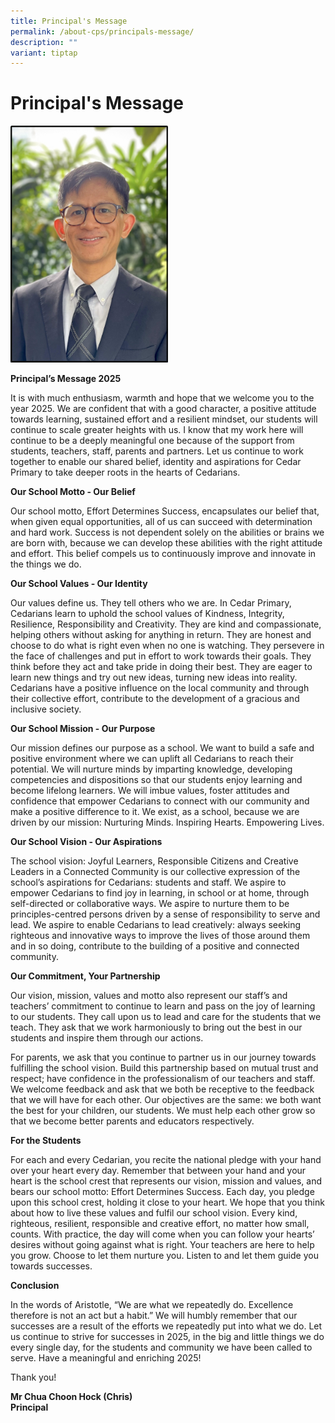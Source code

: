 ```yaml
---
title: Principal's Message
permalink: /about-cps/principals-message/
description: ""
variant: tiptap
---
```

<h1><strong>Principal's Message</strong></h1>
<p></p>
<div class="isomer-image-wrapper">
<img style="width: 50%;" height="auto" width="100%" alt="" src="/images/Mr__Chua_2025_Border.jpg">
</div>
<p><strong>Principal’s Message 2025</strong>
</p>
<p>It is with much enthusiasm, warmth and hope that we welcome you to the
year 2025. We are confident that with a good character, a positive attitude
towards learning, sustained effort and a resilient mindset, our students
will continue to scale greater heights with us. I know that my work here
will continue to be a deeply meaningful one because of the support from
students, teachers, staff, parents and partners. Let us continue to work
together to enable our shared belief, identity and aspirations for Cedar
Primary to take deeper roots in the hearts of Cedarians.</p>
<p><strong>Our School Motto - Our Belief</strong>
</p>
<p>Our school motto, Effort Determines Success, encapsulates our belief that,
when given equal opportunities, all of us can succeed with determination
and hard work. Success is not dependent solely on the abilities or brains
we are born with, because we can develop these abilities with the right
attitude and effort. This belief compels us to continuously improve and
innovate in the things we do.</p>
<p><strong>Our School Values - Our Identity</strong>
</p>
<p>Our values define us. They tell others who we are. In Cedar Primary, Cedarians
learn to uphold the school values of Kindness, Integrity, Resilience, Responsibility
and Creativity. They are kind and compassionate, helping others without
asking for anything in return. They are honest and choose to do what is
right even when no one is watching. They persevere in the face of challenges
and put in effort to work towards their goals. They think before they act
and take pride in doing their best. They are eager to learn new things
and try out new ideas, turning new ideas into reality. Cedarians have a
positive influence on the local community and through their collective
effort, contribute to the development of a gracious and inclusive society.</p>
<p><strong>Our School Mission - Our Purpose</strong>
</p>
<p>Our mission defines our purpose as a school. We want to build a safe and
positive environment where we can uplift all Cedarians to reach their potential.
We will nurture minds by imparting knowledge, developing competencies and
dispositions so that our students enjoy learning and become lifelong learners.
We will imbue values, foster attitudes and confidence that empower Cedarians
to connect with our community and make a positive difference to it. We
exist, as a school, because we are driven by our mission: Nurturing Minds.
Inspiring Hearts. Empowering Lives.</p>
<p><strong>Our School Vision - Our Aspirations</strong>
</p>
<p>The school vision: Joyful Learners, Responsible Citizens and Creative
Leaders in a Connected Community is our collective expression of the school’s
aspirations for Cedarians: students and staff. We aspire to empower Cedarians
to find joy in learning, in school or at home, through self-directed or
collaborative ways. We aspire to nurture them to be principles-centred
persons driven by a sense of responsibility to serve and lead. We aspire
to enable Cedarians to lead creatively: always seeking righteous and innovative
ways to improve the lives of those around them and in so doing, contribute
to the building of a positive and connected community.</p>
<p><strong>Our Commitment, Your Partnership</strong>
</p>
<p>Our vision, mission, values and motto also represent our staff’s and teachers’
commitment to continue to learn and pass on the joy of learning to our
students. They call upon us to lead and care for the students that we teach.
They ask that we work harmoniously to bring out the best in our students
and inspire them through our actions.</p>
<p>For parents, we ask that you continue to partner us in our journey towards
fulfilling the school vision. Build this partnership based on mutual trust
and respect; have confidence in the professionalism of our teachers and
staff. We welcome feedback and ask that we both be receptive to the feedback
that we will have for each other. Our objectives are the same: we both
want the best for your children, our students. We must help each other
grow so that we become better parents and educators respectively.</p>
<p><strong>For the Students</strong>
</p>
<p>For each and every Cedarian, you recite the national pledge with your
hand over your heart every day. Remember that between your hand and your
heart is the school crest that represents our vision, mission and values,
and bears our school motto: Effort Determines Success. Each day, you pledge
upon this school crest, holding it close to your heart. We hope that you
think about how to live these values and fulfil our school vision. Every
kind, righteous, resilient, responsible and creative effort, no matter
how small, counts. With practice, the day will come when you can follow
your hearts’ desires without going against what is right. Your teachers
are here to help you grow. Choose to let them nurture you. Listen to and
let them guide you towards successes.</p>
<p><strong>Conclusion</strong>
</p>
<p>In the words of Aristotle, “We are what we repeatedly do. Excellence therefore
is not an act but a habit.” We will humbly remember that our successes
are a result of the efforts we repeatedly put into what we do. Let us continue
to strive for successes in 2025, in the big and little things we do every
single day, for the students and community we have been called to serve.
Have a meaningful and enriching 2025!</p>
<p>Thank you!</p>
<p><strong>Mr Chua Choon Hock (Chris)</strong>
<br><strong>Principal</strong>
</p>
